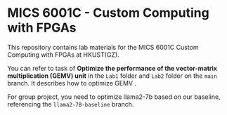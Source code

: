 # MICS 6001C - Custom Computing with FPGAs

This repository contains lab materials for the MICS 6001C Custom Computing with FPGAs at HKUST(GZ).

You can refer to task of **Optimize the performance of the vector-matrix multiplication (GEMV) unit** in the `Lab1` folder and `Lab2` folder on the `main` branch. It describes how to optimize GEMV .

For group project, you need to optimize llama2-7b based on our baseline, referencing the `llama2-7B-baseline` branch.


